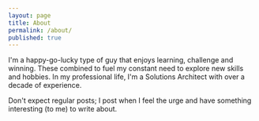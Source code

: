 ```yaml
---
layout: page
title: About
permalink: /about/
published: true
---
```


I'm a happy-go-lucky type of guy that enjoys learning, challenge and winning. These combined to fuel my constant need to explore new skills and hobbies. In my professional life, I'm a Solutions Architect with over a decade of experience.

Don't expect regular posts; I post when I feel the urge and have something interesting (to me) to write about.
